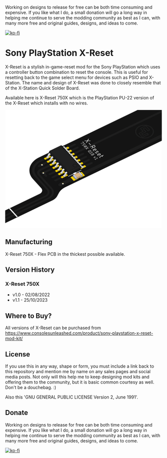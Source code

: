 Working on designs to release for free can be both time consuming and expensive. If you like what I do, a small donation will go a long way in helping me continue to serve the modding community as best as I can, with many more free and original guides, designs, and ideas to come.

[![ko-fi](https://ko-fi.com/img/githubbutton_sm.svg)](https://ko-fi.com/C0C7NK7XO)

# Sony PlayStation X-Reset

X-Reset is a stylish in-game-reset mod for the Sony PlayStation which uses a controller button combination to reset the console. This is useful for resetting back to the game select menu for devices such as PSIO and X-Station. The name and design of X-Reset was done to closely resemble that of the X-Station Quick Solder Board.

Available here is X-Reset 750X which is the PlayStation PU-22 version of the X-Reset which installs with no wires.

![My Image](main.png)

## Manufacturing

X-Reset 750X - Flex PCB in the thickest possible available.

## Version History

### X-Reset 750X

- v1.0 - 02/08/2022
- v1.1 - 25/10/2023

## Where to Buy?

All versions of X-Reset can be purchased from https://www.consolesunleashed.com/product/sony-playstation-x-reset-mod-kit/

## License

If you use this in any way, shape or form, you must include a link back to this repository and mention me by name on any sales pages and social media posts. Not only will this help me to keep designing mod kits and offering them to the community, but it is basic common courtesy as well. Don't be a douchebag. :)

Also this 'GNU GENERAL PUBLIC LICENSE Version 2, June 1991'.

## Donate

Working on designs to release for free can be both time consuming and expensive. If you like what I do, a small donation will go a long way in helping me continue to serve the modding community as best as I can, with many more free and original guides, designs, and ideas to come.

[![ko-fi](https://ko-fi.com/img/githubbutton_sm.svg)](https://ko-fi.com/C0C7NK7XO)
